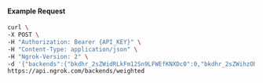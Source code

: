 <!-- Code generated for API Clients. DO NOT EDIT. -->

#### Example Request

```bash
curl \
-X POST \
-H "Authorization: Bearer {API_KEY}" \
-H "Content-Type: application/json" \
-H "Ngrok-Version: 2" \
-d '{"backends":{"bkdhr_2sZWidRLkFm12Sn9LFWEfKNXDc0":0,"bkdhr_2sZWihzOhw0qh0xFdv1uuLGReKh":1},"description":"acme weighted","metadata":"{\"environment\": \"staging\"}"}' \
https://api.ngrok.com/backends/weighted
```
